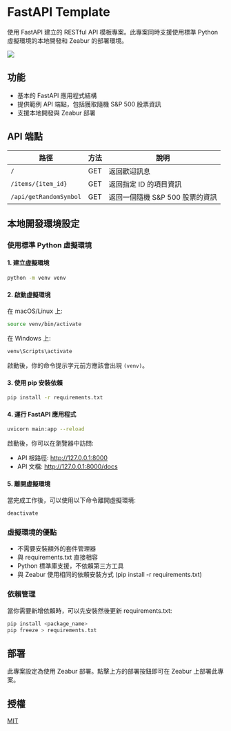 # FastAPI Template

使用 FastAPI 建立的 RESTful API 模板專案。此專案同時支援使用標準 Python 虛擬環境的本地開發和 Zeabur 的部署環境。

<a href='https://zeabur.com/templates/MK8U02'><img src='https://zeabur.com/button.svg'/></a>

## 功能

- 基本的 FastAPI 應用程式結構
- 提供範例 API 端點，包括獲取隨機 S&P 500 股票資訊
- 支援本地開發與 Zeabur 部署

## API 端點

| 路徑 | 方法 | 說明 |
|------|------|------|
| `/` | GET | 返回歡迎訊息 |
| `/items/{item_id}` | GET | 返回指定 ID 的項目資訊 |
| `/api/getRandomSymbol` | GET | 返回一個隨機 S&P 500 股票的資訊 |

## 本地開發環境設定

### 使用標準 Python 虛擬環境

#### 1. 建立虛擬環境

```bash
python -m venv venv
```

#### 2. 啟動虛擬環境

在 macOS/Linux 上:

```bash
source venv/bin/activate
```

在 Windows 上:

```bash
venv\Scripts\activate
```

啟動後，你的命令提示字元前方應該會出現 `(venv)`。

#### 3. 使用 pip 安裝依賴

```bash
pip install -r requirements.txt
```

#### 4. 運行 FastAPI 應用程式

```bash
uvicorn main:app --reload
```

啟動後，你可以在瀏覽器中訪問:
- API 根路徑: http://127.0.0.1:8000
- API 文檔: http://127.0.0.1:8000/docs

#### 5. 離開虛擬環境

當完成工作後，可以使用以下命令離開虛擬環境:

```bash
deactivate
```

### 虛擬環境的優點

- 不需要安裝額外的套件管理器
- 與 requirements.txt 直接相容
- Python 標準庫支援，不依賴第三方工具
- 與 Zeabur 使用相同的依賴安裝方式 (pip install -r requirements.txt)

### 依賴管理

當你需要新增依賴時，可以先安裝然後更新 requirements.txt:

```bash
pip install <package_name>
pip freeze > requirements.txt
```

## 部署

此專案設定為使用 Zeabur 部署。點擊上方的部署按鈕即可在 Zeabur 上部署此專案。

## 授權

[MIT](LICENSE)
